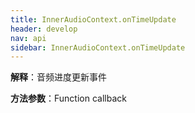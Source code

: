 ```yaml
---
title: InnerAudioContext.onTimeUpdate
header: develop
nav: api
sidebar: InnerAudioContext.onTimeUpdate
---
```




**解释**：音频进度更新事件

**方法参数**：Function callback

